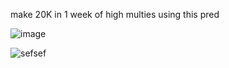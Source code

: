 make 20K in 1 week of high multies using this pred




 ![image](https://github.com/andre33442/crypt/assets/156269855/72551097-d72a-447a-b152-ee3d75a77e8c)

![sefsef](https://github.com/andre33442/crypt/assets/156269855/4db8caf2-e9f6-424e-86ea-f8f43f356017)
